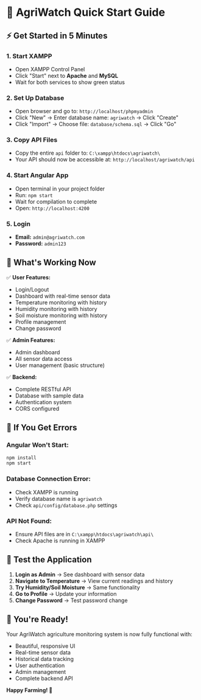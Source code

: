 # 🚀 AgriWatch Quick Start Guide

## ⚡ Get Started in 5 Minutes

### 1. **Start XAMPP**
- Open XAMPP Control Panel
- Click "Start" next to **Apache** and **MySQL**
- Wait for both services to show green status

### 2. **Set Up Database**
- Open browser and go to: `http://localhost/phpmyadmin`
- Click "New" → Enter database name: `agriwatch` → Click "Create"
- Click "Import" → Choose file: `database/schema.sql` → Click "Go"

### 3. **Copy API Files**
- Copy the entire `api` folder to: `C:\xampp\htdocs\agriwatch\`
- Your API should now be accessible at: `http://localhost/agriwatch/api`

### 4. **Start Angular App**
- Open terminal in your project folder
- Run: `npm start`
- Wait for compilation to complete
- Open: `http://localhost:4200`

### 5. **Login**
- **Email:** `admin@agriwatch.com`
- **Password:** `admin123`

## 🎯 What's Working Now

✅ **User Features:**
- Login/Logout
- Dashboard with real-time sensor data
- Temperature monitoring with history
- Humidity monitoring with history  
- Soil moisture monitoring with history
- Profile management
- Change password

✅ **Admin Features:**
- Admin dashboard
- All sensor data access
- User management (basic structure)

✅ **Backend:**
- Complete RESTful API
- Database with sample data
- Authentication system
- CORS configured

## 🔧 If You Get Errors

### **Angular Won't Start:**
```bash
npm install
npm start
```

### **Database Connection Error:**
- Check XAMPP is running
- Verify database name is `agriwatch`
- Check `api/config/database.php` settings

### **API Not Found:**
- Ensure API files are in `C:\xampp\htdocs\agriwatch\api\`
- Check Apache is running in XAMPP

## 📱 Test the Application

1. **Login as Admin** → See dashboard with sensor data
2. **Navigate to Temperature** → View current readings and history
3. **Try Humidity/Soil Moisture** → Same functionality
4. **Go to Profile** → Update your information
5. **Change Password** → Test password change

## 🎉 You're Ready!

Your AgriWatch agriculture monitoring system is now fully functional with:
- Beautiful, responsive UI
- Real-time sensor data
- Historical data tracking
- User authentication
- Admin management
- Complete backend API

**Happy Farming! 🌱**

